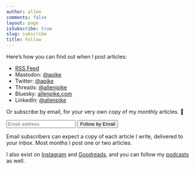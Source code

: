 ```yaml
---
author: allen
comments: false
layout: page
isSubscribe: true
slug: subscribe
title: Follow
---
```


Here’s how you can find out when I post articles:

- [RSS Feed](/feed/)
- Mastodon: [@apike](https://mastodon.social/@apike)
- Twitter: [@apike](https://twitter.com/apike/)
- Threads: [@allenjpike](https://www.threads.net/@allenjpike)
- Bluesky: [allenpike.com](https://bsky.app/profile/allenpike.com)
- LinkedIn: [@allenpike](https://www.linkedin.com/in/allenpike/)

Or subscribe by email, for your very own copy of my monthly articles. 💌

<form style="margin-top: 1em" class="newsletter" action="https://feed.press/e/mailverify" method="post"
target="popupwindow" onsubmit="window.open('https://feed.press/e/mailverify?feed_id=allenpike', 'popupwindow',
'scrollbars=yes,width=550,height=400');return true">
<input type="text" name="email" placeholder="Email address"/>
<input type="submit" value="Follow by Email" />
<input type="hidden" value="allenpike" name="feed_id"/>
</form>

Email subscribers can expect a copy of each article I write, delivered to your inbox. Most months I post one or two articles.

I also exist on [Instagram](https://www.instagram.com/allenjpike/) and [Goodreads](https://www.goodreads.com/user/show/74341139), and you can follow my [podcasts](/speaking/) as well.